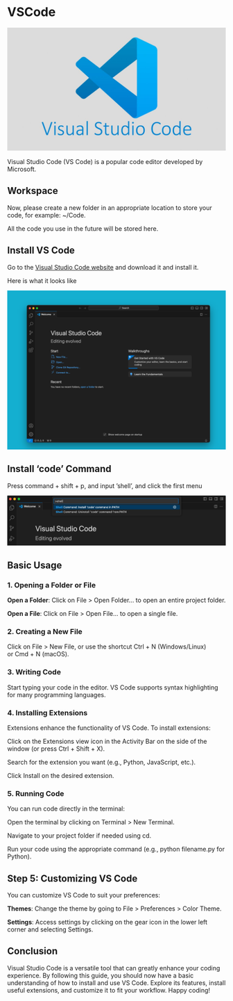 # VSCode

![](./images/02-VSCode_1.jpeg)


Visual Studio Code (VS Code) is a popular code editor developed by Microsoft.

## Workspace

Now, please create a new folder in an appropriate location to store your code, for example: ~/Code.

All the code you use in the future will be stored here.

## Install VS Code

Go to the&nbsp;[Visual Studio Code website](https://code.visualstudio.com/) and download it and install it.

Here is what it looks like

![](./images/02-VSCode_2.png)

## Install ‘code’ Command

Press command + shift + p, and input ’shell’, and click the first menu

![](./images/02-VSCode_3.png)

## Basic Usage

### 1. Opening a Folder or File

**Open a Folder**: Click on&nbsp;File&nbsp;&gt;&nbsp;Open Folder...&nbsp;to open an entire project folder.

**Open a File**: Click on&nbsp;File&nbsp;&gt;&nbsp;Open File...&nbsp;to open a single file.

### 2. Creating a New File

Click on&nbsp;File&nbsp;&gt;&nbsp;New File, or use the shortcut&nbsp;Ctrl + N&nbsp;(Windows/Linux) or&nbsp;Cmd + N&nbsp;(macOS).

### 3. Writing Code

Start typing your code in the editor. VS Code supports syntax highlighting for many programming languages.

### 4. Installing Extensions

Extensions enhance the functionality of VS Code. To install extensions:

Click on the Extensions view icon in the Activity Bar on the side of the window (or press&nbsp;Ctrl + Shift + X).

Search for the extension you want (e.g., Python, JavaScript, etc.).

Click&nbsp;Install&nbsp;on the desired extension.

### 5. Running Code

You can run code directly in the terminal:

Open the terminal by clicking on&nbsp;Terminal&nbsp;&gt;&nbsp;New Terminal.

Navigate to your project folder if needed using&nbsp;cd.

Run your code using the appropriate command (e.g.,&nbsp;python filename.py&nbsp;for Python).

## Step 5: Customizing VS Code

You can customize VS Code to suit your preferences:

**Themes**: Change the theme by going to&nbsp;File&nbsp;&gt;&nbsp;Preferences&nbsp;&gt;&nbsp;Color Theme.

**Settings**: Access settings by clicking on the gear icon in the lower left corner and selecting&nbsp;Settings.

## Conclusion

Visual Studio Code is a versatile tool that can greatly enhance your coding experience. By following this guide, you should now have a basic understanding of how to install and use VS Code. Explore its features, install useful extensions, and customize it to fit your workflow. Happy coding!